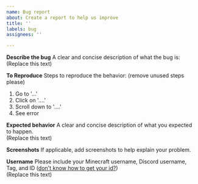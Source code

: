 ```yaml
---
name: Bug report
about: Create a report to help us improve
title: ''
labels: bug
assignees: ''

---
```


**Describe the bug**
A clear and concise description of what the bug is:<br>
(Replace this text)

**To Reproduce**
Steps to reproduce the behavior: (remove unused steps please)
1. Go to '...'
2. Click on '....'
3. Scroll down to '....'
4. See error

**Expected behavior**
A clear and concise description of what you expected to happen.<br>
(Replace this text)

**Screenshots**
If applicable, add screenshots to help explain your problem.

**Username**
Please include your Minecraft username, Discord username, Tag, and ID ([don't know how to get your id?](https://support.discord.com/hc/en-us/articles/206346498-Where-can-I-find-my-User-Server-Message-ID-))<br>
(Replace this text)